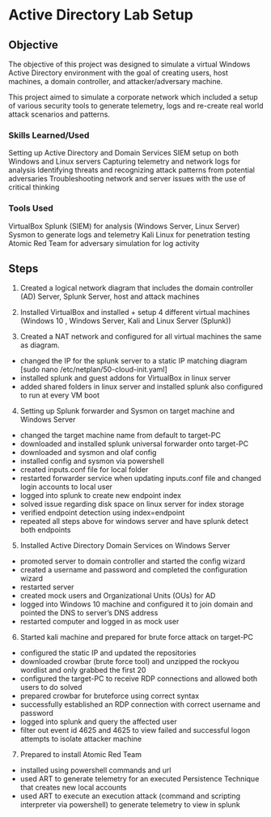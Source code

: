 # Active Directory Lab Setup

## Objective
 
The objective of this project was designed to simulate a virtual Windows Active Directory environment with the goal of creating users, host machines, a domain controller, and attacker/adversary machine. 

This project aimed to simulate a corporate network which included a setup of various security tools to generate telemetry, logs and re-create real world attack scenarios and patterns.

### Skills Learned/Used

Setting up Active Directory and Domain Services 
SIEM setup on both Windows and Linux servers 
Capturing telemetry and network logs for analysis 
Identifying threats and recognizing attack patterns from potential adversaries
Troubleshooting network and server issues with the use of critical thinking

### Tools Used

VirtualBox
Splunk (SIEM) for analysis (Windows Server, Linux Server)
Sysmon to generate logs and telemetry
Kali Linux for penetration testing
Atomic Red Team for adversary simulation for log activity

## Steps

1. Created a logical network diagram that includes the domain controller (AD) Server,  Splunk Server, host and attack machines

2. Installed VirtualBox and installed + setup 4 different virtual machines 
(Windows 10 , Windows Server, Kali and Linux Server (Splunk))

3. Created a NAT network and configured for all virtual machines the same as diagram.
- changed the IP for the splunk server to a static IP matching diagram 
[sudo nano /etc/netplan/50-cloud-init.yaml]
- installed splunk and guest addons for VirtualBox in linux server
- added shared folders in linux server and installed splunk also configured to run at every VM boot

4. Setting up Splunk forwarder and Sysmon on target machine and Windows Server
- changed the target machine name from default to target-PC
- downloaded and installed splunk universal forwarder onto target-PC
- downloaded and sysmon and olaf config
- installed config and sysmon via powershell
- created inputs.conf file for local folder
- restarted forwarder service when updating inputs.conf file and changed login accounts to local user
- logged into splunk to create new endpoint index
- solved issue regarding disk space on linux server for index storage 
- verified endpoint detection using index=endpoint
- repeated all steps above for windows server and have splunk detect both endpoints

5. Installed Active Directory Domain Services on Windows Server
- promoted server to domain controller and started the config wizard
- created a username and password and completed the configuration wizard
- restarted server 
- created mock users and Organizational Units (OUs) for AD
- logged into Windows 10 machine and configured it to join domain and pointed the DNS to server’s DNS address
- restarted computer and logged in as mock user

6. Started kali machine and prepared for brute force attack on target-PC
- configured the static IP and updated the repositories
- downloaded crowbar (brute force tool) and unzipped the rockyou wordlist and only grabbed the first 20 
- configured the target-PC to receive RDP connections and allowed both users to do solved
- prepared crowbar for bruteforce using correct syntax
- successfully established an RDP connection with correct username and password
- logged into splunk and query the affected user
- filter out event id 4625 and 4625 to view failed and successful logon attempts to isolate attacker machine

7. Prepared to install Atomic Red Team
- installed using powershell commands and url
- used ART to generate telemetry for an executed Persistence Technique that creates new local accounts
- used ART to execute an execution attack (command and scripting interpreter via powershell) to generate
telemetry to view in splunk








